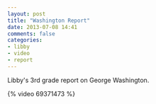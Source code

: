 ```yaml
---
layout: post
title: "Washington Report"
date: 2013-07-08 14:41
comments: false
categories: 
- libby
- video
- report
---
```

Libby's 3rd grade report on George Washington.

{% video 69371473 %}


